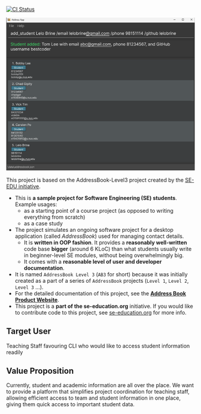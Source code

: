 [![CI Status](https://github.com/AY2526S1-CS2103T-F12-3/tp/actions/workflows/gradle.yml/badge.svg)](https://github.com/AY2526S1-CS2103T-F12-3/tp/actions)

![Ui](docs/images/Ui.png)

This project is based on the AddressBook-Level3 project created by the [SE-EDU initiative](https://se-education.org).

- This is **a sample project for Software Engineering (SE) students**.<br>
  Example usages:
  - as a starting point of a course project (as opposed to writing everything from scratch)
  - as a case study
- The project simulates an ongoing software project for a desktop application (called _AddressBook_) used for managing contact details.
  - It is **written in OOP fashion**. It provides a **reasonably well-written** code base **bigger** (around 6 KLoC) than what students usually write in beginner-level SE modules, without being overwhelmingly big.
  - It comes with a **reasonable level of user and developer documentation**.
- It is named `AddressBook Level 3` (`AB3` for short) because it was initially created as a part of a series of `AddressBook` projects (`Level 1`, `Level 2`, `Level 3` ...).
- For the detailed documentation of this project, see the **[Address Book Product Website](https://se-education.org/addressbook-level3)**.
- This project is a **part of the se-education.org** initiative. If you would like to contribute code to this project, see [se-education.org](https://se-education.org/#contributing-to-se-edu) for more info.

## Target User
Teaching Staff favouring CLI who would like to access student information readily

## Value Proposition
Currently, student and academic information are all over the place. We want to provide a platform that simplifies project coordination for teaching staff, allowing efficient access to team and student information in one place, giving them quick access to important student data.
